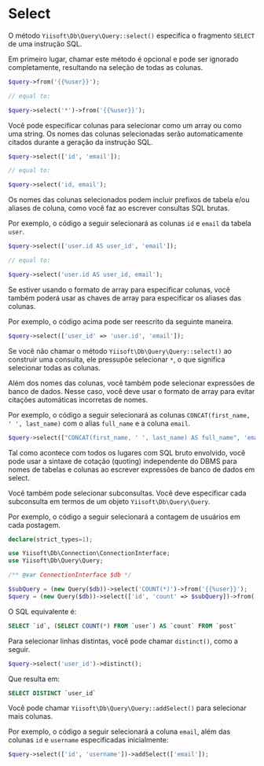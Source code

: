 # Select

O método `Yiisoft\Db\Query\Query::select()` especifica o fragmento `SELECT` de uma instrução SQL.

Em primeiro lugar, chamar este método é opcional e pode ser ignorado completamente, resultando na seleção de todas as colunas.

```php
$query->from('{{%user}}');

// equal to:

$query->select('*')->from('{{%user}}');
```

Você pode especificar colunas para selecionar como um array ou como uma string.
Os nomes das colunas selecionadas serão automaticamente citados durante a geração da instrução SQL.

```php
$query->select(['id', 'email']);

// equal to:

$query->select('id, email');
```

Os nomes das colunas selecionados podem incluir prefixos de tabela e/ou aliases de coluna, como você faz ao escrever consultas SQL brutas.

Por exemplo, o código a seguir selecionará as colunas `id` e `email` da tabela `user`.

```php
$query->select(['user.id AS user_id', 'email']);

// equal to:

$query->select('user.id AS user_id, email');
```

Se estiver usando o formato de array para especificar colunas, você também poderá usar as chaves de array para especificar os aliases das colunas.

Por exemplo, o código acima pode ser reescrito da seguinte maneira.

```php
$query->select(['user_id' => 'user.id', 'email']);
```

Se você não chamar o método `Yiisoft\Db\Query\Query::select()` ao construir uma consulta,
ele pressupõe selecionar `*`, o que significa selecionar todas as colunas.

Além dos nomes das colunas, você também pode selecionar expressões de banco de dados.
Nesse caso, você deve usar o formato de array para evitar citações automáticas incorretas de nomes.

Por exemplo, o código a seguir selecionará as colunas `CONCAT(first_name, ' ', last_name)` com o alias `full_name`
e a coluna `email`.

```php
$query->select(["CONCAT(first_name, ' ', last_name) AS full_name", 'email']); 
```

Tal como acontece com todos os lugares com SQL bruto envolvido,
você pode usar a sintaxe de cotação (quoting) independente do DBMS para nomes de tabelas e colunas ao escrever expressões de banco de dados em select.

Você também pode selecionar subconsultas. Você deve especificar cada subconsulta em termos de um objeto `Yiisoft\Db\Query\Query`.

Por exemplo, o código a seguir selecionará a contagem de usuários em cada postagem.

```php
declare(strict_types=1);

use Yiisoft\Db\Connection\ConnectionInterface;
use Yiisoft\Db\Query\Query;

/** @var ConnectionInterface $db */

$subQuery = (new Query($db))->select('COUNT(*)')->from('{{%user}}');
$query = (new Query($db))->select(['id', 'count' => $subQuery])->from('{{%post}}');
```

O SQL equivalente é:

```sql
SELECT `id`, (SELECT COUNT(*) FROM `user`) AS `count` FROM `post`
```

Para selecionar linhas distintas, você pode chamar `distinct()`, como a seguir.

```php
$query->select('user_id')->distinct();
```

Que resulta em:

```sql
SELECT DISTINCT `user_id`
```

Você pode chamar `Yiisoft\Db\Query\Query::addSelect()` para selecionar mais colunas.

Por exemplo, o código a seguir selecionará a coluna `email`, além das colunas `id` e `username` especificadas
inicialmente:

```php
$query->select(['id', 'username'])->addSelect(['email']);
```

